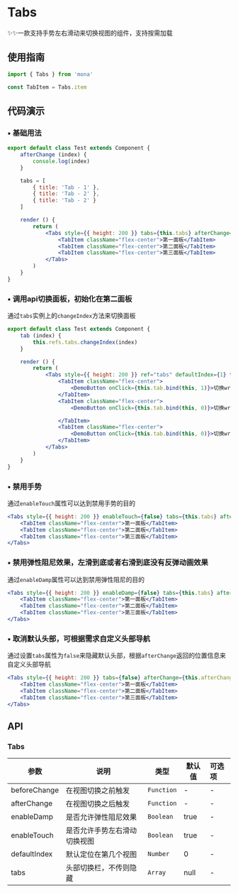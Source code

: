# Tabs

✨✨一款支持手势左右滑动来切换视图的组件，支持按需加载

## 使用指南
```jsx
import { Tabs } from 'mona'

const TabItem = Tabs.item
```

## 代码演示

### • 基础用法

```jsx
export default class Test extends Component {
	afterChange (index) {
		console.log(index)
	}

	tabs = [
		{ title: 'Tab - 1' },
		{ title: 'Tab - 2' },
		{ title: 'Tab - 2' }
	]

	render () {
		return (
			<Tabs style={{ height: 200 }} tabs={this.tabs} afterChange={this.afterChange.bind(this)} className="tabs-pannel">
				<TabItem className="flex-center">第一面板</TabItem>
				<TabItem className="flex-center">第二面板</TabItem>
				<TabItem className="flex-center">第三面板</TabItem>
			</Tabs>
		)
	}
}
```

### • 调用api切换面板，初始化在第二面板

通过`tabs`实例上的`changeIndex`方法来切换面板

```jsx
export default class Test extends Component {
	tab (index) {
		this.refs.tabs.changeIndex(index)
	}

	render () {
		return (
			<Tabs style={{ height: 200 }} ref="tabs" defaultIndex={1} tabs={this.tabs} afterChange={this.afterChange.bind(this)} className="tabs-pannel">
            	<TabItem className="flex-center">
            		<DemoButton onClick={this.tab.bind(this, 1)}>切换wrap to 1</DemoButton>
            	</TabItem>
            	<TabItem className="flex-center">
            		<DemoButton onClick={this.tab.bind(this, 0)}>切换wrap to 0</DemoButton>

            	</TabItem>
            	<TabItem className="flex-center">
            		<DemoButton onClick={this.tab.bind(this, 0)}>切换wrap to 0</DemoButton>
            	</TabItem>
            </Tabs>
		)
	}
}

```

### • 禁用手势

通过`enableTouch`属性可以达到禁用手势的目的

```jsx
<Tabs style={{ height: 200 }} enableTouch={false} tabs={this.tabs} afterChange={this.afterChange.bind(this)} className="tabs-pannel">
	<TabItem className="flex-center">第一面板</TabItem>
	<TabItem className="flex-center">第二面板</TabItem>
	<TabItem className="flex-center">第三面板</TabItem>
</Tabs>
```

### • 禁用弹性阻尼效果，左滑到底或者右滑到底没有反弹动画效果

通过`enableDamp`属性可以达到禁用弹性阻尼的目的

```jsx
<Tabs style={{ height: 200 }} enableDamp={false} tabs={this.tabs} afterChange={this.afterChange.bind(this)} className="tabs-pannel">
	<TabItem className="flex-center">第一面板</TabItem>
	<TabItem className="flex-center">第二面板</TabItem>
	<TabItem className="flex-center">第三面板</TabItem>
</Tabs>
```

### • 取消默认头部，可根据需求自定义头部导航

通过设置`tabs`属性为`false`来隐藏默认头部，根据`afterChange`返回的位置信息来自定义头部导航

```jsx
<Tabs style={{ height: 200 }} tabs={false} afterChange={this.afterChange.bind(this)} className="tabs-pannel">
	<TabItem className="flex-center">第一面板</TabItem>
	<TabItem className="flex-center">第二面板</TabItem>
	<TabItem className="flex-center">第三面板</TabItem>
</Tabs>
```

## API

### Tabs

| 参数 | 说明 | 类型 | 默认值 | 可选项 |
| --- | --- | --- | --- | :-- |
| beforeChange | 在视图切换之前触发 | `Function` | - | - |
| afterChange | 在视图切换之后触发 | `Function` | - | - |
| enableDamp | 是否允许弹性阻尼效果 | `Boolean` | true | - |
| enableTouch | 是否允许手势左右滑动切换视图 | `Boolean` | true | - |
| defaultIndex | 默认定位在第几个视图 | `Number` | 0 | - |
| tabs | 头部切换栏，不传则隐藏 | `Array` | null | - |
